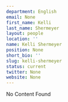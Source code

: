```yaml
---
department: English
email: None
first_name: Kelli
last_name: Shermeyer
layout: people
location: ''
name: Kelli Shermeyer
position: None
short_bio: ''
slug: kelli-shermeyer
status: current
twitter: None
website: None
---
```


No Content Found
